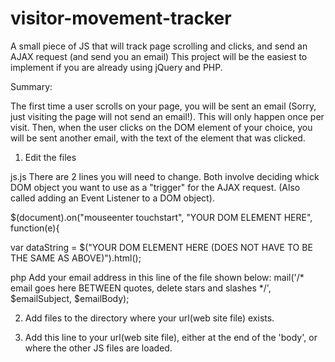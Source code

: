 # visitor-movement-tracker
A small piece of JS that will track page scrolling and clicks, and send an AJAX request (and send you an email)
This project will be the easiest to implement if you are already using jQuery and PHP. 

Summary:

The first time a user scrolls on your page, you will be sent an email (Sorry, just visiting the page will not send an email!). This will only happen once per visit. Then, when the user clicks on the DOM element of your choice, you will be sent another email, with the text of the element that was clicked. 

1. Edit the files

 js.js
  There are 2 lines you will need to change. 
  Both involve deciding whick DOM object you want to use as a "trigger" for the AJAX request. (Also called adding an Event 
   Listener to a DOM object).
  
   $(document).on("mouseenter touchstart", "YOUR DOM ELEMENT HERE", function(e){
	
   var dataString = $("YOUR DOM ELEMENT HERE (DOES NOT HAVE TO BE THE SAME AS ABOVE)").html();   
   
 php
  Add your email address in this line of the file shown below: 
  mail('/* email goes here BETWEEN quotes, delete stars and slashes */', $emailSubject, $emailBody);

2. Add files to the directory where your url(web site file) exists.

3. Add this line to your url(web site file), either at the end of the 'body', or where the other JS files are loaded. 
 <script src="js/js.js"></script>
